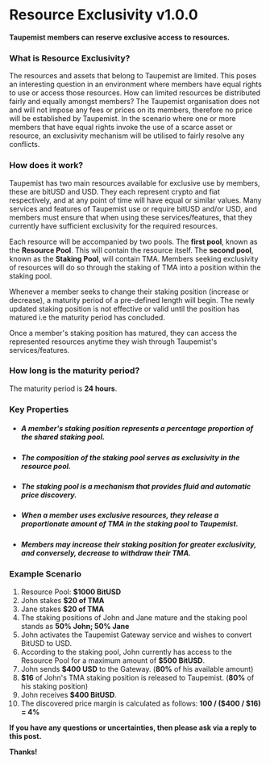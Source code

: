 # Resource Exclusivity v1.0.0
**Taupemist members can reserve exclusive access to resources.**

### What is Resource Exclusivity?
The resources and assets that belong to Taupemist are limited.
This poses an interesting question in an environment where members have equal rights to use or access those resources.
How can limited resources be distributed fairly and equally amongst members?
The Taupemist organisation does not and will not impose any fees or prices on its members, therefore no price will be established by Taupemist.
In the scenario where one or more members that have equal rights invoke the use of a scarce asset or resource, an exclusivity mechanism will be utilised to fairly resolve any conflicts.

### How does it work?
Taupemist has two main resources available for exclusive use by members, these are bitUSD and USD.
They each represent crypto and fiat respectively, and at any point of time will have equal or similar values.
Many services and features of Taupemist use or require bitUSD and/or USD, and members must ensure that when using
these services/features, that they currently have sufficient exclusivity for the required resources.

Each resource will be accompanied by two pools.
The **first pool**, known as the **Resource Pool**. This will contain the resource itself.
The **second pool**, known as the **Staking Pool**, will contain TMA.
Members seeking exclusivity of resources will do so through the staking of TMA into a position within the staking pool.

Whenever a member seeks to change their staking position (increase or decrease), a maturity period of a pre-defined length will begin. The newly updated staking position is not effective or valid until the position has matured i.e the maturity period has concluded.

Once a member's staking position has matured, they can access the represented resources anytime they wish through Taupemist's services/features.

### How long is the maturity period?
The maturity period is **24 hours**.

### Key Properties

* ##### A member's staking position represents a percentage proportion of the shared staking pool.

* ##### The composition of the staking pool serves as exclusivity in the resource pool.

* ##### The staking pool is a mechanism that provides fluid and automatic price discovery.

* ##### When a member uses exclusive resources, they release a proportionate amount of TMA in the staking pool to Taupemist.

* ##### Members may increase their staking position for greater exclusivity, and conversely, decrease to withdraw their TMA.

### Example Scenario
1. Resource Pool: **$1000 BitUSD**
2. John stakes **$20 of TMA**
3. Jane stakes **$20 of TMA**
4. The staking positions of John and Jane mature and the staking pool stands as **50% John; 50% Jane**
5. John activates the Taupemist Gateway service and wishes to convert BitUSD to USD.
6. According to the staking pool, John currently has access to the Resource Pool for a maximum amount of **$500 BitUSD**.
7. John sends **$400 USD** to the Gateway. (**80%** of his available amount)
8. **$16** of John's TMA staking position is released to Taupemist. (**80%** of his staking position)
9. John receives **$400 BitUSD**.
10. The discovered price margin is calculated as follows: **100 / ($400 / $16) = 4%**

**If you have any questions or uncertainties, then please ask via a reply to this post.**

**Thanks!**
